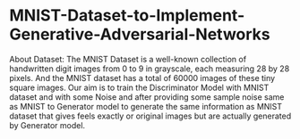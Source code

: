 # MNIST-Dataset-to-Implement-Generative-Adversarial-Networks
About Dataset: The MNIST Dataset is a well-known collection of handwritten digit images from 0 to 9 in grayscale,
each measuring 28 by 28 pixels. And the MNIST dataset has a total of 60000 images of these tiny square images.
Our aim is to train the Discriminator Model with MNIST dataset and with some Noise and after providing some sample noise
same as MNIST to Generator model to generate the same information as MNIST dataset that gives feels exactly or original images
but are actually generated by Generator model. 

